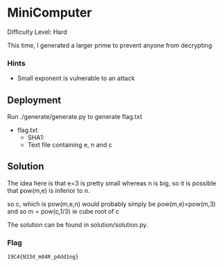 
# MiniComputer
Difficulty Level: Hard

This time, I generated a larger prime to prevent anyone from decrypting

### Hints

- Small exponent is vulnerable to an attack


## Deployment

Run ./generate/generate.py to generate flag.txt

- flag.txt
    - SHA1:  
    - Text file containing e, n and c 


## Solution

The idea here is that e=3 is pretty small whereas n is big, so it is possible that pow(m,e) is inferior to n. 

so c, which is pow(m,e,n) would probably simply be pow(m,e)=pow(m,3)  and so m = pow(c,1/3) ie cube root of c

The solution can be found in solution/solution.py.

### Flag
`19C4{N33d_m04R_p4dd1ng}`

